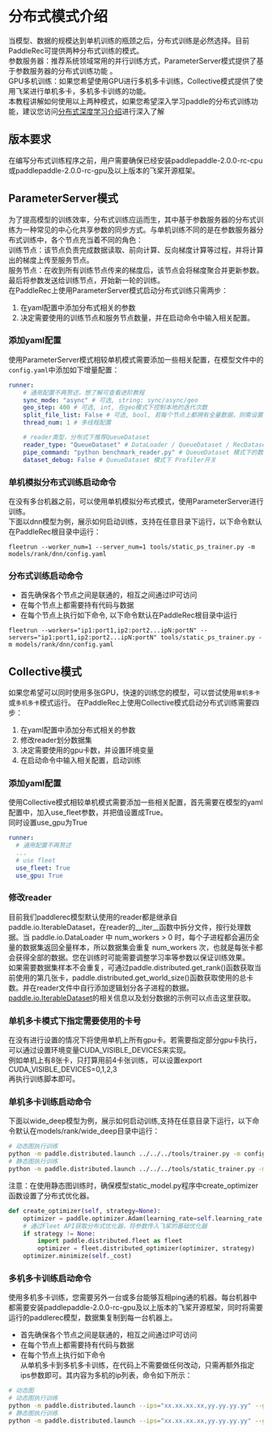 # 分布式模式介绍

当模型、数据的规模达到单机训练的瓶颈之后，分布式训练是必然选择。目前PaddleRec可提供两种分布式训练的模式。  
参数服务器：推荐系统领域常用的并行训练方式，ParameterServer模式提供了基于参数服务器的分布式训练功能 。  
GPU多机训练：如果您希望使用GPU进行多机多卡训练，Collective模式提供了使用飞桨进行单机多卡，多机多卡训练的功能。  
本教程讲解如何使用以上两种模式，如果您希望深入学习paddle的分布式训练功能，建议您访问[分布式深度学习介绍](ps_background.md)进行深入了解

## 版本要求
在编写分布式训练程序之前，用户需要确保已经安装paddlepaddle-2.0.0-rc-cpu或paddlepaddle-2.0.0-rc-gpu及以上版本的飞桨开源框架。  

## ParameterServer模式
为了提高模型的训练效率，分布式训练应运而生，其中基于参数服务器的分布式训练为一种常见的中心化共享参数的同步方式。与单机训练不同的是在参数服务器分布式训练中，各个节点充当着不同的角色：  
训练节点：该节点负责完成数据读取、前向计算、反向梯度计算等过程，并将计算出的梯度上传至服务节点。  
服务节点：在收到所有训练节点传来的梯度后，该节点会将梯度聚合并更新参数。最后将参数发送给训练节点，开始新一轮的训练。  
在PaddleRec上使用ParameterServer模式启动分布式训练只需两步：
1. 在yaml配置中添加分布式相关的参数
2. 决定需要使用的训练节点和服务节点数量，并在启动命令中输入相关配置。

### 添加yaml配置
使用ParameterServer模式相较单机模式需要添加一些相关配置，在模型文件中的`config.yaml`中添加如下增量配置：
```yaml
runner:
    # 通用配置不再赘述，想了解可查看进阶教程
    sync_mode: "async" # 可选, string: sync/async/geo
    geo_step: 400 # 可选, int, 在geo模式下控制本地的迭代次数
    split_file_list: False # 可选, bool, 若每个节点上都拥有全量数据，则需设置为True 
    thread_num: 1 # 多线程配置

    # reader类型，分布式下推荐QueueDataset
    reader_type: "QueueDataset" # DataLoader / QueueDataset / RecDataset
    pipe_command: "python benchmark_reader.py" # QueueDataset 模式下的数据pipe命令
    dataset_debug: False # QueueDataset 模式下 Profiler开关
```

### 单机模拟分布式训练启动命令
在没有多台机器之前，可以使用单机模拟分布式模式，使用ParameterServer进行训练。  
下面以dnn模型为例，展示如何启动训练，支持在任意目录下运行，以下命令默认在PaddleRec根目录中运行：  
```shell
fleetrun --worker_num=1 --server_num=1 tools/static_ps_trainer.py -m models/rank/dnn/config.yaml
```

### 分布式训练启动命令
- 首先确保各个节点之间是联通的，相互之间通过IP可访问
- 在每个节点上都需要持有代码与数据
- 在每个节点上执行如下命令, 以下命令默认在PaddleRec根目录中运行
```shell
fleetrun --workers="ip1:port1,ip2:port2...ipN:portN" --servers="ip1:port1,ip2:port2...ipN:portN" tools/static_ps_trainer.py -m models/rank/dnn/config.yaml
```

## Collective模式
如果您希望可以同时使用多张GPU，快速的训练您的模型，可以尝试使用`单机多卡`或`多机多卡`模式运行。
在PaddleRec上使用Collective模式启动分布式训练需要四步：
1. 在yaml配置中添加分布式相关的参数
2. 修改reader划分数据集
3. 决定需要使用的gpu卡数，并设置环境变量
4. 在启动命令中输入相关配置，启动训练

### 添加yaml配置
使用Collective模式相较单机模式需要添加一些相关配置，首先需要在模型的yaml配置中，加入use_fleet参数，并把值设置成True。  
同时设置use_gpu为True    
```yaml
runner:
  # 通用配置不再赘述
  ...
  # use fleet
  use_fleet: True
  use_gpu: True
```
### 修改reader
目前我们paddlerec模型默认使用的reader都是继承自paddle.io.IterableDataset，在reader的__iter__函数中拆分文件，按行处理数据。当 paddle.io.DataLoader 中 num_workers > 0 时，每个子进程都会遍历全量的数据集返回全量样本，所以数据集会重复 num_workers 次，也就是每张卡都会获得全部的数据。您在训练时可能需要调整学习率等参数以保证训练效果。  
如果需要数据集样本不会重复，可通过paddle.distributed.get_rank()函数获取当前使用的第几张卡，paddle.distributed.get_world_size()函数获取使用的总卡数。并在reader文件中自行添加逻辑划分各子进程的数据。[paddle.io.IterableDataset](https://www.paddlepaddle.org.cn/documentation/docs/zh/api/paddle/fluid/dataloader/dataset/IterableDataset_cn.html#iterabledataset)的相关信息以及划分数据的示例可以点击这里获取。

### 单机多卡模式下指定需要使用的卡号
在没有进行设置的情况下将使用单机上所有gpu卡。若需要指定部分gpu卡执行，可以通过设置环境变量CUDA_VISIBLE_DEVICES来实现。  
例如单机上有8张卡，只打算用前4卡张训练，可以设置export CUDA_VISIBLE_DEVICES=0,1,2,3  
再执行训练脚本即可。

### 单机多卡训练启动命令
下面以wide_deep模型为例，展示如何启动训练,支持在任意目录下运行，以下命令默认在models/rank/wide_deep目录中运行：
```bash
# 动态图执行训练
python -m paddle.distributed.launch ../../../tools/trainer.py -m config.yaml
# 静态图执行训练
python -m paddle.distributed.launch ../../../tools/static_trainer.py -m config.yaml
```

注意：在使用静态图训练时，确保模型static_model.py程序中create_optimizer函数设置了分布式优化器。
```python
def create_optimizer(self, strategy=None):
    optimizer = paddle.optimizer.Adam(learning_rate=self.learning_rate, lazy_mode=True)
    # 通过Fleet API获取分布式优化器，将参数传入飞桨的基础优化器
    if strategy != None:
        import paddle.distributed.fleet as fleet
        optimizer = fleet.distributed_optimizer(optimizer, strategy)
    optimizer.minimize(self._cost)
```

### 多机多卡训练启动命令
使用多机多卡训练，您需要另外一台或多台能够互相ping通的机器。每台机器中都需要安装paddlepaddle-2.0.0-rc-gpu及以上版本的飞桨开源框架，同时将需要运行的paddlerec模型，数据集复制到每一台机器上。
- 首先确保各个节点之间是联通的，相互之间通过IP可访问
- 在每个节点上都需要持有代码与数据
- 在每个节点上执行如下命令  
从单机多卡到多机多卡训练，在代码上不需要做任何改动，只需再额外指定ips参数即可。其内容为多机的ip列表，命令如下所示：
```bash
# 动态图
# 动态图执行训练
python -m paddle.distributed.launch --ips="xx.xx.xx.xx,yy.yy.yy.yy" --gpus 0,1,2,3,4,5,6,7 ../../../tools/trainer.py -m config.yaml
# 静态图执行训练
python -m paddle.distributed.launch --ips="xx.xx.xx.xx,yy.yy.yy.yy" --gpus 0,1,2,3,4,5,6,7 ../../../tools/static_trainer.py -m config.yaml
```
